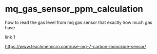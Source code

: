 # mq_gas_sensor_ppm_calculation
how to read the gas level from mq gas sensor that exactly how much gas have 


link 1

https://www.teachmemicro.com/use-mq-7-carbon-monoxide-sensor/


